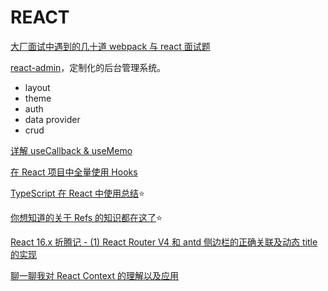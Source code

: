 # REACT

[大厂面试中遇到的几十道 webpack 与 react 面试题](https://juejin.im/post/6844904031735775245)

[react-admin](https://marmelab.com/react-admin/Readme.html)，定制化的后台管理系统。

- layout
- theme
- auth
- data provider
- crud

[详解 useCallback & useMemo](https://juejin.im/post/6844904101445124110)

[在 React 项目中全量使用 Hooks](https://juejin.im/post/6844904093824073742)

[TypeScript 在 React 中使用总结](https://juejin.im/post/6844903684422254606#heading-2)⭐

[你想知道的关于 Refs 的知识都在这了](https://juejin.im/post/6844903982725349390#heading-5)⭐

[React 16.x 折腾记 - (1) React Router V4 和 antd 侧边栏的正确关联及动态 title 的实现](https://juejin.im/post/5b6be6c7e51d4519044ad684)

[聊一聊我对 React Context 的理解以及应用](https://juejin.im/post/5a90e0545188257a63112977)

